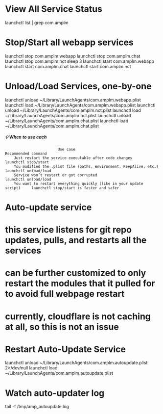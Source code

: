 # View All Service Status
launchctl list | grep com.amplm

# Stop/Start all webapp services

launchctl stop com.amplm.webapp
launchctl stop com.amplm.chat
launchctl stop com.amplm.nct
sleep 3
launchctl start com.amplm.webapp
launchctl start com.amplm.chat
launchctl start com.amplm.nct

# Unload/Load Services, one-by-one
launchctl unload ~/Library/LaunchAgents/com.amplm.webapp.plist
launchctl load ~/Library/LaunchAgents/com.amplm.webapp.plist
launchctl unload ~/Library/LaunchAgents/com.amplm.nct.plist
launchctl load ~/Library/LaunchAgents/com.amplm.nct.plist
launchctl unload ~/Library/LaunchAgents/com.amplm.chat.plist
launchctl load ~/Library/LaunchAgents/com.amplm.chat.plist

#####                                       💡 When to use each                                  #######
                            Use case	                                        Recommended command
        Just restart the service executable after code changes	                launchctl stop/start
        You modified the .plist file (paths, environment, KeepAlive, etc.)	    launchctl unload/load
        Service won’t restart or got corrupted	                                launchctl unload/load
        You want to restart everything quickly (like in your update script)	    launchctl stop/start is faster and safer

# Auto-update service
# this service listens for git repo updates, pulls, and restarts all the services
# can be further customized to only restart the modules that it pulled for to avoid full webpage restart
# currently, cloudflare is not caching at all, so this is not an issue

# Restart Auto-Update Service
launchctl unload ~/Library/LaunchAgents/com.amplm.autoupdate.plist 2>/dev/null
launchctl load ~/Library/LaunchAgents/com.amplm.autoupdate.plist

# Watch auto-updater log
tail -f /tmp/amp_autoupdate.log

